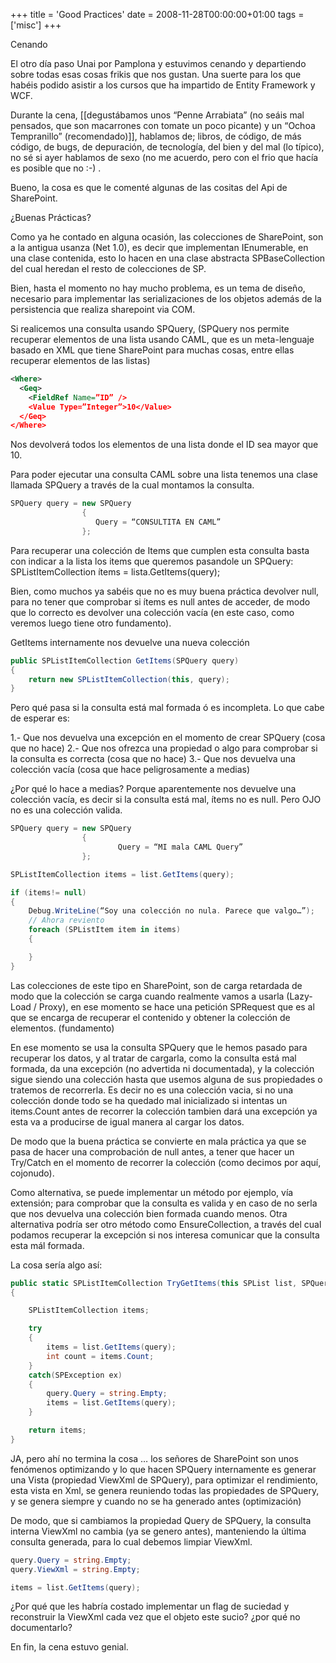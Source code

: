 +++
title = 'Good Practices'
date = 2008-11-28T00:00:00+01:00
tags = ['misc']
+++

Cenando

El otro día paso Unai por Pamplona y estuvimos cenando y departiendo sobre todas esas cosas frikis que nos gustan. Una suerte para los que habéis podido asistir a los cursos que ha impartido de Entity Framework  y WCF.

Durante la cena, [[degustábamos unos “Penne Arrabiata” (no seáis mal pensados, que son macarrones con tomate un poco picante) y un “Ochoa Tempranillo” (recomendado)]], hablamos de; libros, de código, de más código, de bugs, de depuración, de tecnología, del bien y del mal (lo típico), no sé si ayer hablamos de sexo (no me acuerdo, pero con el frio que hacía es posible que no :-) .

Bueno, la cosa es que le comenté algunas de las cositas del Api de SharePoint.

¿Buenas Prácticas?

Como ya he contado en alguna ocasión, las colecciones de SharePoint, son a la antigua usanza (Net 1.0), es decir que implementan IEnumerable, en una clase contenida, esto lo hacen en una clase abstracta SPBaseCollection del cual heredan el resto de colecciones de SP.

Bien, hasta el momento no hay mucho problema, es un tema de diseño, necesario para implementar las serializaciones de los objetos además de la persistencia que realiza sharepoint via COM.

Si realicemos una consulta usando SPQuery, (SPQuery nos permite recuperar elementos de una lista usando CAML, que es un meta-lenguaje basado en XML que tiene SharePoint para muchas cosas, entre ellas recuperar elementos de las listas)

```xml
<Where>
  <Geq>
    <FieldRef Name=”ID” />
    <Value Type=”Integer”>10</Value>
  </Geq>
</Where>
```

Nos devolverá todos los elementos de una lista donde el ID sea mayor que 10.

Para poder ejecutar una consulta CAML sobre una lista tenemos una clase llamada SPQuery a través de la cual montamos la consulta.

```csharp
SPQuery query = new SPQuery
                {
                   Query = “CONSULTITA EN CAML”
                };
```

Para recuperar una colección de Items que cumplen esta consulta basta con indicar a la lista los items que queremos pasandole un SPQuery:
SPListItemCollection ítems = lista.GetItems(query);

Bien, como muchos ya sabéis que no es muy buena práctica devolver null, para no tener que comprobar si ítems es null antes de acceder, de modo que lo correcto es devolver una colección vacía (en este caso, como veremos luego tiene otro fundamento).

GetItems internamente nos devuelve una nueva colección

```csharp
public SPListItemCollection GetItems(SPQuery query)
{
    return new SPListItemCollection(this, query);
}
```

Pero qué pasa si la consulta está mal formada ó es incompleta.  Lo que cabe de esperar es:

1.- Que nos devuelva una excepción en el momento de crear SPQuery (cosa que no hace)
2.- Que nos ofrezca una propiedad o algo para comprobar si la consulta es correcta (cosa que no hace)
3.- Que nos devuelva una colección vacía (cosa que hace peligrosamente a medias)

¿Por qué lo hace a medias? Porque aparentemente nos devuelve una colección vacía, es decir si la consulta está mal, ítems no es null. Pero OJO no es una colección valida.

```csharp
SPQuery query = new SPQuery
                {
                        Query = “MI mala CAML Query”
                };

SPListItemCollection items = list.GetItems(query);

if (items!= null)
{
    Debug.WriteLine(“Soy una colección no nula. Parece que valgo…”);
    // Ahora reviento
    foreach (SPListItem item in items)
    {

    }
}
```
Las colecciones de este tipo en SharePoint, son de carga retardada de modo que la colección se carga cuando realmente vamos a usarla (Lazy-Load / Proxy), en ese momento se hace una petición SPRequest que es al que se encarga de recuperar el contenido y obtener la colección de elementos. (fundamento)

En ese momento se usa la consulta SPQuery que le hemos pasado para recuperar los datos, y al tratar de cargarla, como la consulta está mal formada, da una excepción (no advertida ni documentada), y la colección sigue siendo una colección hasta que usemos alguna de sus propiedades o tratemos de recorrerla. Es decir no es una colección vacia, si no una colección donde todo se ha quedado mal inicializado si intentas un items.Count antes de recorrer la colección tambien dará una excepción ya esta va a producirse de igual manera al cargar los datos.

De modo que la buena práctica se convierte en mala práctica ya que se pasa de hacer una comprobación de null antes, a tener que hacer un Try/Catch en el momento de recorrer la colección (como decimos por aquí, cojonudo).

Como alternativa, se puede implementar un método por ejemplo, vía extensión;  para comprobar que la consulta es valida y en caso de no serla que nos devuelva una colección bien formada cuando menos. Otra alternativa podría ser otro método como EnsureCollection, a través del cual podamos recuperar la excepción si nos interesa comunicar que la consulta esta mál formada.

La cosa sería algo así:

```csharp
public static SPListItemCollection TryGetItems(this SPList list, SPQuery query)
{

    SPListItemCollection items; 

    try
    {
        items = list.GetItems(query);
        int count = items.Count;
    }
    catch(SPException ex)
    {
        query.Query = string.Empty;
        items = list.GetItems(query);
    }

    return items;
}
```

JA, pero ahí no termina la cosa …  los señores de SharePoint son unos fenómenos optimizando y lo que hacen SPQuery internamente es generar una Vista (propiedad ViewXml de SPQuery), para optimizar el rendimiento, esta vista en Xml, se genera reuniendo todas las propiedades de SPQuery, y se genera siempre y cuando no se ha generado antes (optimización)

De modo, que si cambiamos la propiedad Query de SPQuery, la consulta interna ViewXml no cambia (ya se genero antes), manteniendo la última consulta generada, para lo cual debemos limpiar ViewXml.

```csharp
query.Query = string.Empty;
query.ViewXml = string.Empty;

items = list.GetItems(query); 
```

¿Por qué que les habría costado implementar un flag de suciedad y reconstruir la ViewXml cada vez que el objeto este sucio? ¿por qué no documentarlo?

En fin, la cena estuvo genial.